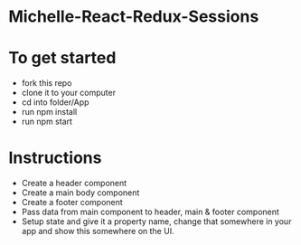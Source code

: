 # Michelle-React-Redux-Sessions

# To get started
- fork this repo
- clone it to your computer
- cd into folder/App
- run npm install
- run npm start

# Instructions
- Create a header component
- Create a main body component
- Create a footer component
- Pass data from main component to header, main & footer component
- Setup state and give it a property name, change that somewhere in your app and show this somewhere on the UI.

